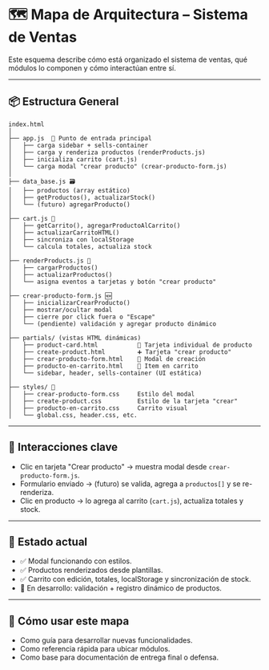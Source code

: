 
# 🗺️ Mapa de Arquitectura – Sistema de Ventas

Este esquema describe cómo está organizado el sistema de ventas, qué módulos lo componen y cómo interactúan entre sí.

---

## 📦 Estructura General

```
index.html
│
├── app.js  🔄 Punto de entrada principal
│   ├── carga sidebar + sells-container
│   ├── carga y renderiza productos (renderProducts.js)
│   ├── inicializa carrito (cart.js)
│   └── carga modal "crear producto" (crear-producto-form.js)
│
├── data_base.js 🗃️
│   ├── productos (array estático)
│   ├── getProductos(), actualizarStock()
│   └── (futuro) agregarProducto()
│
├── cart.js 🛒
│   ├── getCarrito(), agregarProductoAlCarrito()
│   ├── actualizarCarritoHTML()
│   ├── sincroniza con localStorage
│   └── calcula totales, actualiza stock
│
├── renderProducts.js 🧱
│   ├── cargarProductos()
│   ├── actualizarProductos()
│   └── asigna eventos a tarjetas y botón "crear producto"
│
├── crear-producto-form.js 🆕
│   ├── inicializarCrearProducto()
│   ├── mostrar/ocultar modal
│   ├── cierre por click fuera o "Escape"
│   └── (pendiente) validación y agregar producto dinámico
│
├── partials/ (vistas HTML dinámicas)
│   ├── product-card.html           🔹 Tarjeta individual de producto
│   ├── create-product.html         ➕ Tarjeta "crear producto"
│   ├── crear-producto-form.html    📝 Modal de creación
│   ├── producto-en-carrito.html    🛒 Item en carrito
│   └── sidebar, header, sells-container (UI estática)
│
├── styles/ 🎨
│   ├── crear-producto-form.css     Estilo del modal
│   ├── create-product.css          Estilo de la tarjeta "crear"
│   ├── producto-en-carrito.css     Carrito visual
│   └── global.css, header.css, etc.
```

---

## 🔁 Interacciones clave

- Clic en tarjeta "Crear producto" → muestra modal desde `crear-producto-form.js`.
- Formulario enviado → (futuro) se valida, agrega a `productos[]` y se re-renderiza.
- Clic en producto → lo agrega al carrito (`cart.js`), actualiza totales y stock.

---

## 📌 Estado actual

- ✅ Modal funcionando con estilos.
- ✅ Productos renderizados desde plantillas.
- ✅ Carrito con edición, totales, localStorage y sincronización de stock.
- 🔧 En desarrollo: validación + registro dinámico de productos.

---

## 📝 Cómo usar este mapa

- Como guía para desarrollar nuevas funcionalidades.
- Como referencia rápida para ubicar módulos.
- Como base para documentación de entrega final o defensa.

